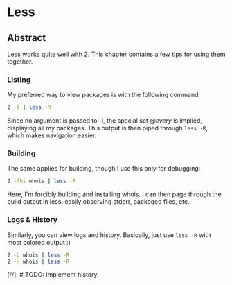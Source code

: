 # Less

## Abstract
Less works quite well with 2. This chapter contains a few tips for using them
together.

### Listing
My preferred way to view packages is with the following command:

```bash
2 -l | less -R
```

Since no argument is passed to -l, the special set *@every* is implied,
displaying all my packages. This output is then piped through `less -R`, which
makes navigation easier.

### Building
The same applies for building, though I use this only for debugging:

```bash
2 -fbi whois | less -R
```

Here, I'm forcibly building and installing whois. I can then page through the
build output in less, easily observing stderr, packaged files, etc.

### Logs & History
Similarly, you can view logs and history. Basically, just use `less -R` with
most colored output :)

```bash
2 -L whois | less -R
2 -H whois | less -R
```

[//]: # TODO: Implement history.
